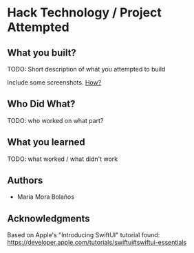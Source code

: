 # Hack Technology / Project Attempted

## What you built? 

TODO: Short description of what you attempted to build

Include some screenshots.
[How?](https://help.github.com/articles/about-readmes/#relative-links-and-image-paths-in-readme-files)

## Who Did What?

TODO: who worked on what part?

## What you learned

TODO: what worked / what didn't work

## Authors

* Maria Mora Bolaños

## Acknowledgments

Based on Apple's "Introducing SwiftUI"
tutorial found:
https://developer.apple.com/tutorials/swiftui#swiftui-essentials